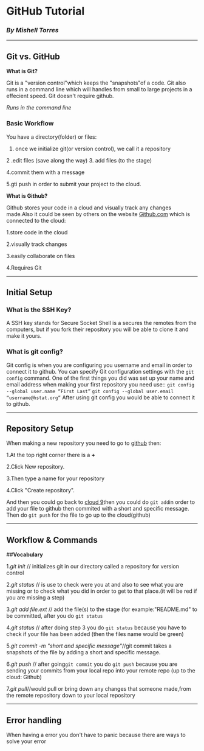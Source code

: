 # GitHub Tutorial

### **_By Mishell Torres_**

---
## Git vs. GitHub

**What is Git?**

 Git is a "version control"which keeps the "snapshots"of a code. Git also runs in a command line which
will handles from small to large projects in a effecient speed. Git doesn't require github.

  _Runs in the command line_ 
  ### Basic Workflow
 You have a directory(folder) or files: 
 
 1. once we initialize git(or version control), we call it a repository 

 2 .edit files (save along the way)
3. add files (to the stage)

 4.commit them with a message

 5.gti push in order to submit your project to the cloud.
   

**What is Github?**

Github stores your code in a cloud and visually track any changes made.Also it could be seen by others on the website [Github.com](github.com)
which is connected to the cloud:

1.store code in the cloud 

2.visually track changes

3.easily collaborate on files

4.Requires Git 


---
## Initial Setup


### What is the SSH Key?
A SSH key stands for Secure Socket Shell is a secures the remotes from the computers,
but if you fork their repository you will be able to clone it and make it yours.
 
### What is git config?
Git config is when you are configuring you username and email in order to connect it to github.
You can specify Git configuration settings with the `git config` command.
One of the first things you did was set up your name and email address when making your first repository
you need use::
    `git config --global user.name “First Last”`
    `git config --global user.email “username@hstat.org”`
  After using git config you would be able to connect it to github.
  
  
---
## Repository Setup
When making a new repository you need to go to [github](github.com) then:

1.At the top right corner there is a  **+** 

2.Click New repository.

3.Then type a name for your repository

4.Click "Create repository".

 And then you could go back to [cloud 9](c9.io)then you could do `git add`in order to add your file to github 
then commited with a short and specific message. Then do `git push` for the file to go up to the cloud(github)

---
## Workflow & Commands

##**Vocabulary**

1._git init_ // initializes git in our directory called a repository for version control

2._git status_ // is use to check were you at and also to see what you are missing or to check what you did
in order to get to that place.(it will be red if you are missing a step)


3._git add file.ext_ // add the file(s) to the stage (for example:"README.md" to be committed, after you do `git status`

4._git status_ // after doing step 3 you do `git status` because you have to check if your file has been added
(then the files name would  be green)

5._git commit -m "short and specific message"_//git commit takes a snapshots of the file by adding a short and specific message.

6._git push_ // after going`git commit` you do `git push` because you are sending your commits from your local repo 
into your remote repo (up to the cloud: Github)

7._git pull_//would pull or bring down any changes that someone made,from the remote repository down to your local repository

 
---
## Error handling

When having a error you don't have to panic because there are ways to solve your error 









